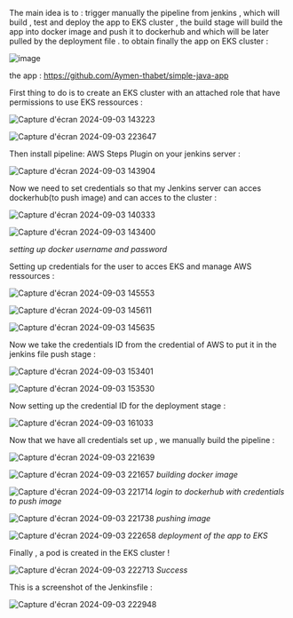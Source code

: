 The main idea is to : trigger manually the pipeline from jenkins , which will build , test and deploy the app to EKS cluster , the build stage will build the app into docker image and push it to dockerhub and which will be later pulled by the deployment file . to obtain finally the app on EKS cluster :

![image](https://github.com/user-attachments/assets/e0ea38dc-ee33-4df3-ab96-ce2c289d8e85)

the app : https://github.com/Aymen-thabet/simple-java-app

First thing to do is to create an EKS cluster with an attached role that have permissions to use EKS ressources : 

![Capture d'écran 2024-09-03 143223](https://github.com/user-attachments/assets/e0ed8640-81cb-4291-aeba-14b47409aaf4)

![Capture d'écran 2024-09-03 223647](https://github.com/user-attachments/assets/83217047-06a3-4a66-b41b-f68db95bfde8)


Then install pipeline: AWS Steps Plugin on your jenkins server :

![Capture d'écran 2024-09-03 143904](https://github.com/user-attachments/assets/96e83ea5-4bd1-4ebf-994c-7b0732040bed)

Now we need to set credentials so that my Jenkins server can acces dockerhub(to push image) and can acces to the cluster : 

![Capture d'écran 2024-09-03 140333](https://github.com/user-attachments/assets/0966264b-6d01-4a50-b910-37d86c3d026c)

![Capture d'écran 2024-09-03 143400](https://github.com/user-attachments/assets/e8e8adb2-f315-4d8a-bfb5-2c313901958c)

*setting up docker username and password*

Setting up credentials for the user to acces EKS and manage AWS ressources : 

![Capture d'écran 2024-09-03 145553](https://github.com/user-attachments/assets/a514f2b0-b2b3-47f7-97aa-26cc45344912)

![Capture d'écran 2024-09-03 145611](https://github.com/user-attachments/assets/5b857072-9ea2-462b-8eaa-a5674c3ec5b7)

![Capture d'écran 2024-09-03 145635](https://github.com/user-attachments/assets/e2d7dec0-9328-4349-ae9f-2933d477cc77)

Now we take the credentials ID from the credential of AWS to put it in the jenkins file push stage : 

![Capture d'écran 2024-09-03 153401](https://github.com/user-attachments/assets/396e3ccf-a079-4d73-b350-cdcb24544a62)

![Capture d'écran 2024-09-03 153530](https://github.com/user-attachments/assets/f656b859-f9fb-4ad8-b4c0-3b9e0e6f6aa0)

Now setting up the credential ID for the deployment stage : 

![Capture d'écran 2024-09-03 161033](https://github.com/user-attachments/assets/ccf8c497-f9e3-4068-9120-69a2986aed7d)

Now that we have all credentials set up , we manually build the pipeline : 

![Capture d'écran 2024-09-03 221639](https://github.com/user-attachments/assets/6e3bcc9a-615f-4f55-a5d9-cf400c335731)

![Capture d'écran 2024-09-03 221657](https://github.com/user-attachments/assets/b31c7101-430d-4d53-899e-d9f0faa212b8)
*building docker image*

![Capture d'écran 2024-09-03 221714](https://github.com/user-attachments/assets/8e2a0f28-dff8-45c2-b67d-55e58d64a568)
*login to dockerhub with credentials to push image*

![Capture d'écran 2024-09-03 221738](https://github.com/user-attachments/assets/dd0883cc-3531-4745-a9dc-3a523303b007)
*pushing image*

![Capture d'écran 2024-09-03 222658](https://github.com/user-attachments/assets/6b41d9e6-1684-41b0-9a6e-7c75c21d41ca)
*deployment of the app to EKS*

Finally , a pod is created in the EKS cluster !

![Capture d'écran 2024-09-03 222713](https://github.com/user-attachments/assets/61acb725-5980-4820-a80f-cd9a7ffcbc1d)
*Success*

This is a screenshot of the Jenkinsfile :

![Capture d'écran 2024-09-03 222948](https://github.com/user-attachments/assets/eabef5d8-b689-4b30-a300-524f5cfd3b75)

